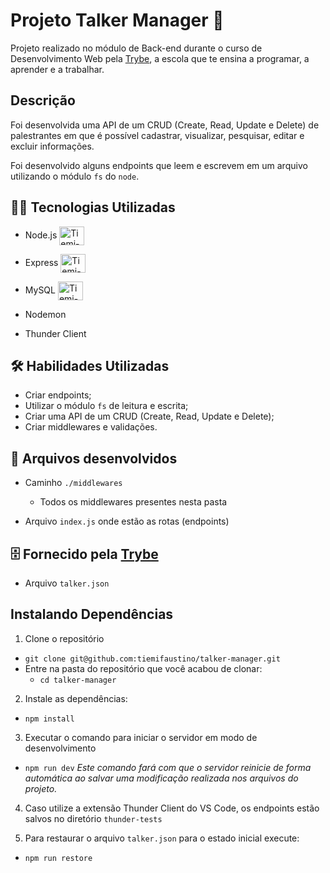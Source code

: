

# Projeto Talker Manager 🎤


Projeto realizado no módulo de Back-end durante o curso de Desenvolvimento Web pela [Trybe](https://www.betrybe.com/), a escola que te ensina a programar, a aprender e a trabalhar.


## Descrição

Foi desenvolvida uma API de um CRUD (Create, Read, Update e Delete) de palestrantes em que é possível cadastrar, visualizar, pesquisar, editar e excluir informações.

Foi desenvolvido alguns endpoints que leem e escrevem em um arquivo utilizando o módulo `fs` do `node`.


## 👩‍💻 Tecnologias Utilizadas

- Node.js <img align="center" alt="Tiemi-Node.js" height="30" width="40" src="https://cdn.jsdelivr.net/gh/devicons/devicon/icons/nodejs/nodejs-original-wordmark.svg" />
          
- Express <img align="center" alt="Tiemi-Express" height="30" width="40" src="https://cdn.jsdelivr.net/gh/devicons/devicon/icons/express/express-original-wordmark.svg" />
          
- MySQL <img align="center" alt="Tiemi-MySQL" height="30" width="40" src="https://cdn.jsdelivr.net/gh/devicons/devicon/icons/mysql/mysql-original.svg" />

- Nodemon

- Thunder Client


## 🛠️ Habilidades Utilizadas

- Criar endpoints;
- Utilizar o módulo `fs` de leitura e escrita;
- Criar uma API de um CRUD (Create, Read, Update e Delete);
- Criar middlewares e validações.


## 📂 Arquivos desenvolvidos

- Caminho `./middlewares`
    - Todos os middlewares presentes nesta pasta

- Arquivo `index.js` onde estão as rotas (endpoints)


## 🗄️ Fornecido pela [Trybe](https://www.betrybe.com/)

- Arquivo `talker.json`


## Instalando Dependências

1. Clone o repositório
* `git clone git@github.com:tiemifaustino/talker-manager.git`
* Entre na pasta do repositório que você acabou de clonar:
  * `cd talker-manager`

2. Instale as dependências:
  * `npm install`

3. Executar o comando para iniciar o servidor em modo de desenvolvimento
 * `npm run dev`
 *Este comando fará com que o servidor reinicie de forma automática ao salvar uma modificação realizada nos arquivos do projeto.*

4. Caso utilize a extensão Thunder Client do VS Code, os endpoints estão salvos no diretório `thunder-tests`

5. Para restaurar o arquivo `talker.json` para o estado inicial execute:
 * `npm run restore`